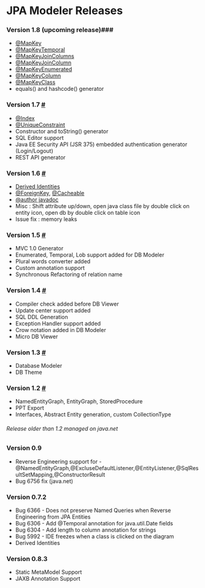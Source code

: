 # JPA Modeler Releases #

### Version 1.8 (upcoming release)###

*  [@MapKey](http://docs.oracle.com/javaee/7/api/javax/persistence/MapKey.html)
*  [@MapKeyTemporal](http://docs.oracle.com/javaee/7/api/javax/persistence/MapKeyTemporal.html)
*  [@MapKeyJoinColumns](http://docs.oracle.com/javaee/7/api/javax/persistence/MapKeyJoinColumns.html)
*  [@MapKeyJoinColumn](http://docs.oracle.com/javaee/7/api/javax/persistence/MapKeyJoinColumn.html)
*  [@MapKeyEnumerated](http://docs.oracle.com/javaee/7/api/javax/persistence/MapKeyEnumerated.html)
*  [@MapKeyColumn](http://docs.oracle.com/javaee/7/api/javax/persistence/MapKeyColumn.html)
*  [@MapKeyClass](http://docs.oracle.com/javaee/7/api/javax/persistence/MapKeyClass.html)
*  equals() and hashcode() generator

### Version 1.7 [#](https://github.com/jGauravGupta/jpamodeler/releases/1.7) ###

*  [@Index](http://docs.oracle.com/javaee/7/api/javax/persistence/Index.html)
*  [@UniqueConstraint](http://docs.oracle.com/javaee/7/api/javax/persistence/UniqueConstraint.html)
*  Constructor and toString() generator
*  SQL Editor support
*  Java EE Security API (JSR 375) embedded authentication generator (Login/Logout)
*  REST API generator

### Version 1.6 [#](https://github.com/jGauravGupta/jpamodeler/releases/1.6) ###

*  [Derived Identities](http://jpamodeler.github.io/tutorial/page.html?l=DerivedIdentities)
*  [@ForeignKey](http://docs.oracle.com/javaee/7/api/javax/persistence/ForeignKey.html),  [@Cacheable](http://docs.oracle.com/javaee/7/api/javax/persistence/Cacheable.html)
*  [@author javadoc](https://en.wikipedia.org/wiki/Javadoc)
*  Misc : Shift attribute up/down, open java class file by double click on entity icon, open db by double click on table icon
*  Issue fix : memory leaks

### Version 1.5 [#](https://github.com/jGauravGupta/jpamodeler/releases/1.5.6) ###

*  MVC 1.0 Generator
*  Enumerated, Temporal, Lob support added for DB Modeler
*  Plural words converter added
*  Custom annotation support
*  Synchronous Refactoring of relation name


### Version 1.4 [#](https://github.com/jGauravGupta/jpamodeler/releases/1.4) ###

*  Compiler check added before DB Viewer
*  Update center support added
*  SQL DDL Generation
*  Exception Handler support added
*  Crow notation added in DB Modeler
*  Micro DB Viewer


### Version 1.3 [#](https://github.com/jGauravGupta/jpamodeler/commits/1.3) ###

*  Database Modeler
*  DB Theme


### Version 1.2 [#](https://github.com/jGauravGupta/jpamodeler/releases/1.2) ###

*  NamedEntityGraph, EntityGraph, StoredProcedure 	
*  PPT Export 
*  Interfaces, Abstract Entity generation, custom CollectionType


###### Release older than 1.2 managed on java.net


### Version 0.9 ###

*  Reverse Engineering support for - @NamedEntityGraph,@ExcluseDefaultListener,@EntityListener,@SqlResultSetMapping,@ConstructorResult	
*  Bug 6756 fix (java.net)


### Version 0.7.2 ###

*  Bug 6366 - Does not preserve Named Queries when Reverse Engineering from JPA Entities
*  Bug 6306 - Add @Temporal annotation for java.util.Date fields
*  Bug 6304 - Add length to column annotation for strings
*  Bug 5992 - IDE freezes when a class is clicked on the diagram
*  Derived Identities


### Version 0.8.3 ###

*  Static MetaModel Support 
*  JAXB Annotation Support
